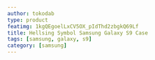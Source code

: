 ```yaml
---
author: tokodab
type: product
featimg: 1kgQEgoelLxCV5OX_pIdThd2zbgkQ69Lf
title: Hellsing Symbol Samsung Galaxy S9 Case
tags: [samsung, galaxy, s9]
category: [samsung]
---
```


